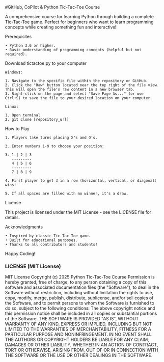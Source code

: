 #GitHub, CoPilot & Python Tic-Tac-Toe Course

A comprehensive course for learning Python through building a complete Tic-Tac-Toe game. Perfect for beginners who want to learn programming concepts while creating something fun and interactive!

Prerequisites

    • Python 3.6 or higher. 
    • Basic understanding of programming concepts (helpful but not required). 

Download tictactoe.py to your computer

    Windows:

    1. Navigate to the specific file within the repository on GitHub.
    2. Click the "Raw" button located near the top right of the file view. This will open the file's raw content in a new browser tab.
    3. Right-click on the page and select "Save Page As..." (or use Ctrl+S) to save the file to your desired location on your computer.
    
    Linux: 
    
    1. Open terminal
    2. git clone [repository_url]
    
How to Play

    1. Players take turns placing X's and O's. 
    
    2. Enter numbers 1-9 to choose your position:
    
    3. 1 | 2 | 3
       ---------
       4 | 5 | 6
       ---------
       7 | 8 | 9
    
    4. First player to get 3 in a row (horizontal, vertical, or diagonal) wins! 
    
    5. If all spaces are filled with no winner, it's a draw. 

License

This project is licensed under the MIT License - see the LICENSE file for details.

Acknowledgments

    • Inspired by classic Tic-Tac-Toe game. 
    • Built for educational purposes. 
    • Thanks to all contributors and students! 

Happy Coding!

### LICENSE (MIT License)
MIT License
Copyright (c) 2025 Python Tic-Tac-Toe Course
Permission is hereby granted, free of charge, to any person obtaining a copy of this software and associated documentation files (the "Software"), to deal in the Software without restriction, including without limitation the rights to use, copy, modify, merge, publish, distribute, sublicense, and/or sell copies of the Software, and to permit persons to whom the Software is furnished to do so, subject to the following conditions:
The above copyright notice and this permission notice shall be included in all copies or substantial portions of the Software.
THE SOFTWARE IS PROVIDED "AS IS", WITHOUT WARRANTY OF ANY KIND, EXPRESS OR IMPLIED, INCLUDING BUT NOT LIMITED TO THE WARRANTIES OF MERCHANTABILITY, FITNESS FOR A PARTICULAR PURPOSE AND NONINFRINGEMENT. 
IN NO EVENT SHALL THE AUTHORS OR COPYRIGHT HOLDERS BE LIABLE FOR ANY CLAIM, DAMAGES OR OTHER LIABILITY, WHETHER IN AN ACTION OF CONTRACT, TORT OR OTHERWISE, ARISING FROM, OUT OF OR IN CONNECTION WITH THE SOFTWARE OR THE USE OR OTHER DEALINGS IN THE SOFTWARE.
